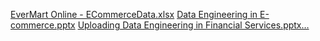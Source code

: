 [EverMart Online - ECommerceData.xlsx](https://github.com/user-attachments/files/19536923/EverMart.Online.-.ECommerceData.xlsx)
[Data Engineering in E-commerce.pptx](https://github.com/user-attachments/files/19536924/Data.Engineering.in.E-commerce.pptx)
[Uploading Data Engineering in Financial Services.pptx…]()
